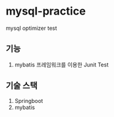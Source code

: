 # mysql-practice
mysql optimizer test

## 기능 
1. mybatis 프레임워크를 이용한 Junit Test 

## 기술 스택
1. Springboot
2. mybatis
